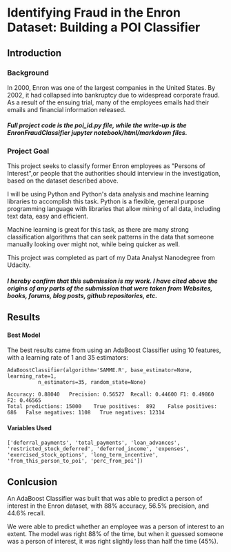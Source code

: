# Identifying Fraud in the Enron Dataset: Building a POI Classifier

## Introduction

### Background

In 2000, Enron was one of the largest companies in the United States. By 2002, it had collapsed into bankruptcy due to widespread corporate fraud. As a result of the ensuing trial, many of the employees emails had their emails and financial information released. 

##### Full project code is the poi_id.py file, while the write-up is the EnronFraudClassifier jupyter notebook/html/markdown files.

### Project Goal

This project seeks to classify former Enron employees as "Persons of Interest",or people that the authorities should interview in the investigation, based on the dataset described above. 

I will be using Python and Python's data analysis and machine learning libraries to accomplish this task. Python is a flexible, general purpose programming language with libraries that allow mining of all data, including text data, easy and efficient.

Machine learning is great for this task, as there are many strong classification algorithms that can seek patterns in the data that someone manually looking over might not, while being quicker as well.

This project was completed as part of my Data Analyst Nanodegree from Udacity. 

##### I hereby confirm that this submission is my work. I have cited above the origins of any parts of the submission that were taken from Websites, books, forums, blog posts, github repositories, etc.

## Results 
#### Best Model
The best results came from using an AdaBoost Classifier using 10 features, with a learning rate of 1 and 35 estimators:

    AdaBoostClassifier(algorithm='SAMME.R', base_estimator=None, learning_rate=1,
              n_estimators=35, random_state=None)

    Accuracy: 0.88040	Precision: 0.56527	Recall: 0.44600	F1: 0.49860	F2: 0.46565
	Total predictions: 15000	True positives:  892	False positives:  686	False negatives: 1108	True negatives: 12314
  
#### Variables Used
	['deferral_payments', 'total_payments', 'loan_advances', 'restricted_stock_deferred', 'deferred_income', 'expenses', 'exercised_stock_options', 'long_term_incentive', 'from_this_person_to_poi', 'perc_from_poi'])

## Conlcusion
An AdaBoost Classifier was built that was able to predict a person of interest in the Enron dataset, with 88% accuracy, 56.5% precision, and 44.6% recall. 

We were able to predict whether an employee was a person of interest to an extent. The model was right 88% of the time, but when it guessed someone was a person of interest, it was right slightly less than half the time (45%).
